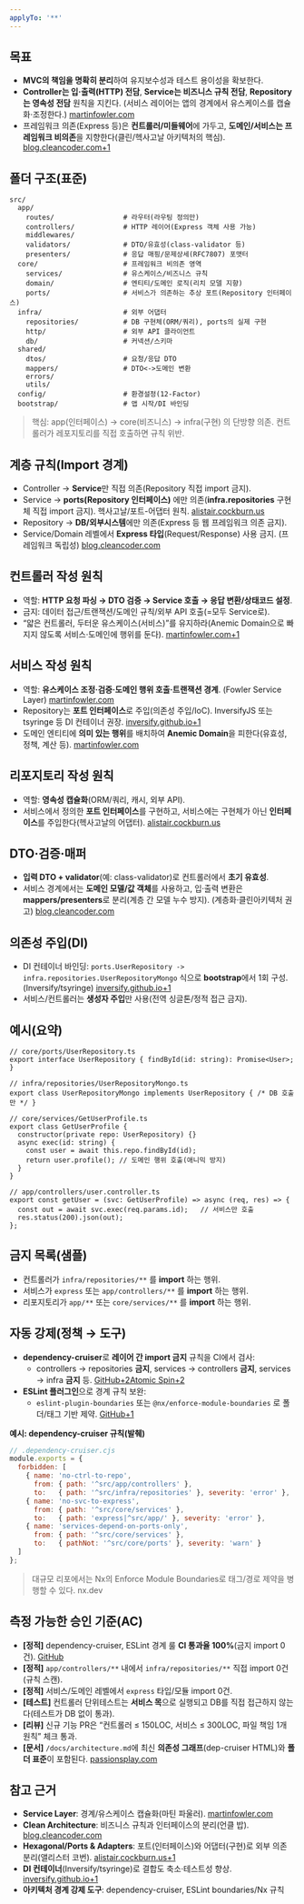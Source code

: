 ```yaml
---
applyTo: '**'
---
```

## 목표

- **MVC의 책임을 명확히 분리**하여 유지보수성과 테스트 용이성을 확보한다.
- **Controller는 입·출력(HTTP) 전담**, **Service는 비즈니스 규칙 전담**, **Repository는 영속성 전담** 원칙을 지킨다. (서비스 레이어는 앱의 경계에서 유스케이스를 캡슐화·조정한다.) [martinfowler.com](https://martinfowler.com/eaaCatalog/serviceLayer.html?utm_source=chatgpt.com)
- 프레임워크 의존(Express 등)은 **컨트롤러/미들웨어**에 가두고, **도메인/서비스는 프레임워크 비의존**을 지향한다(클린/헥사고날 아키텍처의 핵심). [blog.cleancoder.com+1](https://blog.cleancoder.com/uncle-bob/2012/08/13/the-clean-architecture.html?utm_source=chatgpt.com)

## 폴더 구조(표준)

```
src/
  app/
    routes/                 # 라우터(라우팅 정의만)
    controllers/            # HTTP 레이어(Express 객체 사용 가능)
    middlewares/
    validators/             # DTO/유효성(class-validator 등)
    presenters/             # 응답 매핑/문제상세(RFC7807) 포맷터
  core/                     # 프레임워크 비의존 영역
    services/               # 유스케이스/비즈니스 규칙
    domain/                 # 엔티티/도메인 로직(리치 모델 지향)
    ports/                  # 서비스가 의존하는 추상 포트(Repository 인터페이스)
  infra/                    # 외부 어댑터
    repositories/           # DB 구현체(ORM/쿼리), ports의 실제 구현
    http/                   # 외부 API 클라이언트
    db/                     # 커넥션/스키마
  shared/
    dtos/                   # 요청/응답 DTO
    mappers/                # DTO<->도메인 변환
    errors/
    utils/
  config/                   # 환경설정(12-Factor)
  bootstrap/                # 앱 시작/DI 바인딩

```

> 핵심: app(인터페이스) → core(비즈니스) → infra(구현) 의 단방향 의존. 컨트롤러가 레포지토리를 직접 호출하면 규칙 위반.
> 

## 계층 규칙(Import 경계)

- Controller → **Service**만 직접 의존(Repository 직접 import 금지).
- Service → **ports(Repository 인터페이스)** 에만 의존(**infra.repositories** 구현체 직접 import 금지). 헥사고날/포트-어댑터 원칙. [alistair.cockburn.us](https://alistair.cockburn.us/hexagonal-architecture?utm_source=chatgpt.com)
- Repository → **DB/외부시스템**에만 의존(Express 등 웹 프레임워크 의존 금지).
- Service/Domain 레벨에서 **Express 타입**(Request/Response) 사용 금지. (프레임워크 독립성) [blog.cleancoder.com](https://blog.cleancoder.com/uncle-bob/2012/08/13/the-clean-architecture.html?utm_source=chatgpt.com)

## 컨트롤러 작성 원칙

- 역할: **HTTP 요청 파싱 → DTO 검증 → Service 호출 → 응답 변환/상태코드 설정**.
- 금지: 데이터 접근/트랜잭션/도메인 규칙/외부 API 호출(=모두 Service로).
- “얇은 컨트롤러, 두터운 유스케이스(서비스)”를 유지하라(Anemic Domain으로 빠지지 않도록 서비스·도메인에 행위를 둔다). [martinfowler.com+1](https://martinfowler.com/bliki/AnemicDomainModel.html?utm_source=chatgpt.com)

## 서비스 작성 원칙

- 역할: **유스케이스 조정·검증·도메인 행위 호출·트랜잭션 경계**. (Fowler Service Layer) [martinfowler.com](https://martinfowler.com/eaaCatalog/serviceLayer.html?utm_source=chatgpt.com)
- Repository는 **포트 인터페이스**로 주입(의존성 주입/IoC). InversifyJS 또는 tsyringe 등 DI 컨테이너 권장. [inversify.github.io+1](https://inversify.github.io/?utm_source=chatgpt.com)
- 도메인 엔티티에 **의미 있는 행위**를 배치하여 **Anemic Domain**을 피한다(유효성, 정책, 계산 등). [martinfowler.com](https://martinfowler.com/bliki/AnemicDomainModel.html?utm_source=chatgpt.com)

## 리포지토리 작성 원칙

- 역할: **영속성 캡슐화**(ORM/쿼리, 캐시, 외부 API).
- 서비스에서 정의한 **포트 인터페이스**를 구현하고, 서비스에는 구현체가 아닌 **인터페이스**를 주입한다(헥사고날의 어댑터). [alistair.cockburn.us](https://alistair.cockburn.us/hexagonal-architecture?utm_source=chatgpt.com)

## DTO·검증·매퍼

- **입력 DTO + validator**(예: class-validator)로 컨트롤러에서 **초기 유효성**.
- 서비스 경계에서는 **도메인 모델/값 객체**를 사용하고, 입·출력 변환은 **mappers/presenters**로 분리(계층 간 모델 누수 방지). (계층화·클린아키텍처 권고) [blog.cleancoder.com](https://blog.cleancoder.com/uncle-bob/2012/08/13/the-clean-architecture.html?utm_source=chatgpt.com)

## 의존성 주입(DI)

- DI 컨테이너 바인딩: `ports.UserRepository -> infra.repositories.UserRepositoryMongo` 식으로 **bootstrap**에서 1회 구성. (Inversify/tsyringe) [inversify.github.io+1](https://inversify.github.io/?utm_source=chatgpt.com)
- 서비스/컨트롤러는 **생성자 주입**만 사용(전역 싱글톤/정적 접근 금지).

## 예시(요약)

```tsx
// core/ports/UserRepository.ts
export interface UserRepository { findById(id: string): Promise<User>; }

// infra/repositories/UserRepositoryMongo.ts
export class UserRepositoryMongo implements UserRepository { /* DB 호출만 */ }

// core/services/GetUserProfile.ts
export class GetUserProfile {
  constructor(private repo: UserRepository) {}
  async exec(id: string) {
    const user = await this.repo.findById(id);
    return user.profile(); // 도메인 행위 호출(애니믹 방지)
  }
}

// app/controllers/user.controller.ts
export const getUser = (svc: GetUserProfile) => async (req, res) => {
  const out = await svc.exec(req.params.id);   // 서비스만 호출
  res.status(200).json(out);
};

```

## 금지 목록(샘플)

- 컨트롤러가 `infra/repositories/**` 를 **import** 하는 행위.
- 서비스가 `express` 또는 `app/controllers/**` 를 **import** 하는 행위.
- 리포지토리가 `app/**` 또는 `core/services/**` 를 **import** 하는 행위.

## 자동 강제(정책 → 도구)

- **dependency-cruiser**로 **레이어 간 import 금지** 규칙을 CI에서 검사:
    - controllers → repositories **금지**, services → controllers **금지**, services → infra **금지** 등. [GitHub+2Atomic Spin+2](https://github.com/sverweij/dependency-cruiser?utm_source=chatgpt.com)
- **ESLint 플러그인**으로 경계 규칙 보완:
    - `eslint-plugin-boundaries` 또는 `@nx/enforce-module-boundaries` 로 폴더/태그 기반 제약. [GitHub+1](https://github.com/javierbrea/eslint-plugin-boundaries?utm_source=chatgpt.com)

**예시: dependency-cruiser 규칙(발췌)**

```jsx
// .dependency-cruiser.cjs
module.exports = {
  forbidden: [
    { name: 'no-ctrl-to-repo',
      from: { path: '^src/app/controllers' },
      to:   { path: '^src/infra/repositories' }, severity: 'error' },
    { name: 'no-svc-to-express',
      from: { path: '^src/core/services' },
      to:   { path: 'express|^src/app/' }, severity: 'error' },
    { name: 'services-depend-on-ports-only',
      from: { path: '^src/core/services' },
      to:   { pathNot: '^src/core/ports' }, severity: 'warn' }
  ]
};

```

> 대규모 리포에서는 Nx의 Enforce Module Boundaries로 태그/경로 제약을 병행할 수 있다. nx.dev
> 

## 측정 가능한 승인 기준(AC)

- **[정적]** dependency-cruiser, ESLint 경계 룰 **CI 통과율 100%**(금지 import 0건). [GitHub](https://github.com/sverweij/dependency-cruiser?utm_source=chatgpt.com)
- **[정적]** `app/controllers/**` 내에서 `infra/repositories/**` 직접 import 0건(규칙 스캔).
- **[정적]** 서비스/도메인 레벨에서 `express` 타입/모듈 import 0건.
- **[테스트]** 컨트롤러 단위테스트는 **서비스 목**으로 실행되고 DB를 직접 접근하지 않는다(테스트가 DB 없이 통과).
- **[리뷰]** 신규 기능 PR은 “컨트롤러 ≤ 150LOC, 서비스 ≤ 300LOC, 파일 책임 1개 원칙” 체크 통과.
- **[문서]** `/docs/architecture.md`에 최신 **의존성 그래프**(dep-cruiser HTML)와 **폴더 표준**이 포함된다. [passionsplay.com](https://passionsplay.com/blog/visualize-a-typescript-codebase-with-dependency-cruiser/?utm_source=chatgpt.com)

## 참고 근거

- **Service Layer**: 경계/유스케이스 캡슐화(마틴 파울러). [martinfowler.com](https://martinfowler.com/eaaCatalog/serviceLayer.html?utm_source=chatgpt.com)
- **Clean Architecture**: 비즈니스 규칙과 인터페이스의 분리(언클 밥). [blog.cleancoder.com](https://blog.cleancoder.com/uncle-bob/2012/08/13/the-clean-architecture.html?utm_source=chatgpt.com)
- **Hexagonal/Ports & Adapters**: 포트(인터페이스)와 어댑터(구현)로 외부 의존 분리(앨리스터 코번). [alistair.cockburn.us+1](https://alistair.cockburn.us/hexagonal-architecture?utm_source=chatgpt.com)
- **DI 컨테이너**(Inversify/tsyringe)로 결합도 축소·테스트성 향상. [inversify.github.io+1](https://inversify.github.io/?utm_source=chatgpt.com)
- **아키텍처 경계 강제 도구**: dependency-cruiser, ESLint boundaries/Nx 규칙
